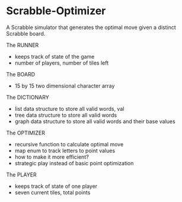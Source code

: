# Scrabble-Optimizer

A Scrabble simulator that generates the optimal move given a distinct Scrabble board.

The RUNNER
* keeps track of state of the game
* number of players, number of tiles left

The BOARD
* 15 by 15 two dimensional character array

The DICTIONARY
* list data structure to store all valid words, val
* tree data structure to store all valid words
* graph data structure to store all valid words and their base values

The OPTIMIZER
* recursive function to calculate optimal move
* map enum to track letters to point values
* how to make it more efficient?
* strategic play instead of basic point optimization

The PLAYER
* keeps track of state of one player
* seven current tiles, total points
